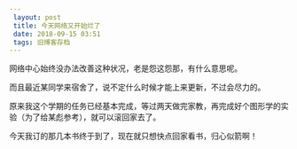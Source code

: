 ```yaml
---
 layout: post
 title: 今天网络又开始烂了
 date: 2018-09-15 03:51
 tags: 旧博客存档
---
```

网络中心始终没办法改善这种状况，老是怨这怨那，有什么意思呢。



而且最近某同学来宿舍了，说不定什么时候才能上来更新，不过会尽力的。



原来我这个学期的任务已经基本完成，等过两天做完家教，再完成好个图形学的实验（为了给某彪参考），就可以滚回家去了。



今天我订的那几本书终于到了，现在就只想快点回家看书，归心似箭啊！


